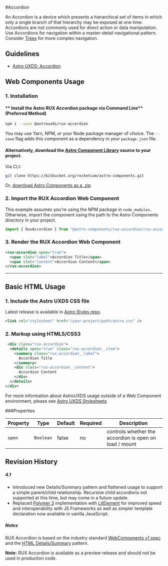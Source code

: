 #Accordion

An Accordion is a device which presents a hierarchical set of items in which only a single branch of that hierarchy may be exposed at one time. Accordions are not commonly used for direct action or data manipulation. Use Accordions for navigation within a master-detail navigational pattern. Consider [Trees](https://astrouxds.com/ui-components/tree) for more complex navigation.


## Guidelines

* [Astro UXDS: Accordion](http://www.astrouxds.com/library/accordion)


## Web Components Usage

### 1. Installation
#### ** Install the Astro RUX Accordion package via Command Line** (Preferred Method)

```sh
npm i --save @astrouxds/rux-accordion
```

You may use Yarn, NPM, or your Node package manager of choice. The `--save` flag adds this component as a dependency in your `package.json` file.


#### **Alternatively**, download the [Astro Component Library](https://bitbucket.org/rocketcom/astro-components/src/master/) source to your project.
Via CLI: 

```sh
git clone https://bitbucket.org/rocketcom/astro-components.git
```

Or, [download Astro Components as a .zip](https://bitbucket.org/rocketcom/astro-components/get/master.zip)


### 2. Import the RUX Accordion Web Component
This example assumes you're using the NPM package in `node_modules`. Otherwise, import the component using the path to the Astro Components directory in your project.

```javascript
import { RuxAccordion } from "@astro-components/rux-accordion/rux-accordion.js";
```

### 3. Render the RUX Accordion Web Component

```xml
<rux-accordion open="true">
  <span slot="label">Accordion Title</span>
  <span slot="content">Accordion Content</span>
</rux-accordion>
```

---


## Basic HTML Usage
### 1. Include the Astro UXDS CSS file
Latest release is available in [Astro Styles repo](https://bitbucket.org/rocketcom/astro-styles/src/master/). 

```xml
<link rel="stylesheet" href="/your-project/path/astro.css" />
```
### 2. Markup using HTML5/CSS3

```xml
 <div class="rux-accordion">
  <details open="true" class="rux-accordion__item">
    <summary class="rux-accordion__label">
      Accordion Title
    </summary>
    <div class="rux-accordion__content">
      Accordion Content
    </div>
  </details>
</div>
```

For more information about AstroUXDS usage outside of a Web Component environment, please see [Astro UXDS Stylesheets](https://bitbucket.org/rocketcom/astro-styles)


###Properties

| Property          | Type      | Default | Required | Description                                             |
| ----------------- | --------- | ------- | -------- | ------------------------------------------------------- |
| `open`        | `Boolean` | false      | no    | controls whether the accordion is open on load / mount |



## Revision History
##### **4.1**
- Introduced new Details/Summary pattern and flattened usage to support a simple parent/child relationship. Recursive child accordions not supported at this time, but may come in a future update. 
- Replaced [Polymer 3](https://www.polymer-project.org) implementation with [LitElement](https://lit-element.polymer-project.org/) for improved speed and interoperability with JS Frameworks as well as simpler template declaration now available in vanilla JavaScript.

##### **Notes**
RUX Accordion is based on the industry standard [WebComponents v1 spec](https://html.spec.whatwg.org/multipage/custom-elements.html) and the [HTML Details/Summary](https://developer.mozilla.org/en-US/docs/Web/HTML/Element/details) pattern.

**Note:** RUX Accordion is available as a preview release and should not be used in production code.

